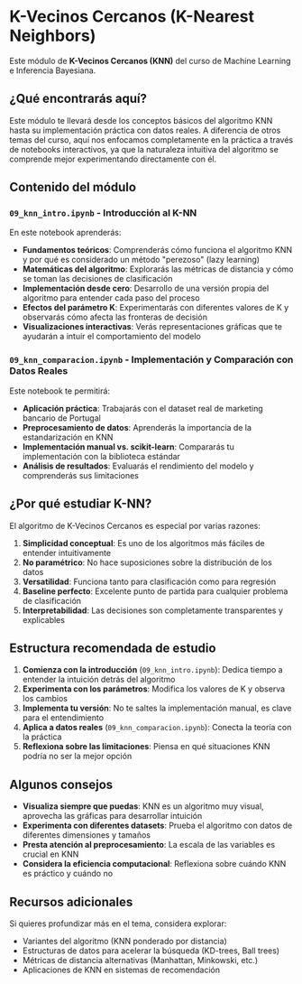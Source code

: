 # K-Vecinos Cercanos (K-Nearest Neighbors)

Este módulo de **K-Vecinos Cercanos (KNN)** del curso de Machine Learning e Inferencia Bayesiana.

## ¿Qué encontrarás aquí?

Este módulo te llevará desde los conceptos básicos del algoritmo KNN hasta su implementación práctica con datos reales. A diferencia de otros temas del curso, aquí nos enfocamos completamente en la práctica a través de notebooks interactivos, ya que la naturaleza intuitiva del algoritmo se comprende mejor experimentando directamente con él.

## Contenido del módulo

### `09_knn_intro.ipynb` - Introducción al K-NN
En este notebook aprenderás:

- **Fundamentos teóricos**: Comprenderás cómo funciona el algoritmo KNN y por qué es considerado un método "perezoso" (lazy learning)
- **Matemáticas del algoritmo**: Explorarás las métricas de distancia y cómo se toman las decisiones de clasificación
- **Implementación desde cero**: Desarrollo de una versión propia del algoritmo para entender cada paso del proceso
- **Efectos del parámetro K**: Experimentarás con diferentes valores de K y observarás cómo afecta las fronteras de decisión
- **Visualizaciones interactivas**: Verás representaciones gráficas que te ayudarán a intuir el comportamiento del modelo

### `09_knn_comparacion.ipynb` - Implementación y Comparación con Datos Reales
Este notebook te permitirá:

- **Aplicación práctica**: Trabajarás con el dataset real de marketing bancario de Portugal
- **Preprocesamiento de datos**: Aprenderás la importancia de la estandarización en KNN
- **Implementación manual vs. scikit-learn**: Compararás tu implementación con la biblioteca estándar
- **Análisis de resultados**: Evaluarás el rendimiento del modelo y comprenderás sus limitaciones

## ¿Por qué estudiar K-NN?

El algoritmo de K-Vecinos Cercanos es especial por varias razones:

1. **Simplicidad conceptual**: Es uno de los algoritmos más fáciles de entender intuitivamente
2. **No paramétrico**: No hace suposiciones sobre la distribución de los datos
3. **Versatilidad**: Funciona tanto para clasificación como para regresión
4. **Baseline perfecto**: Excelente punto de partida para cualquier problema de clasificación
5. **Interpretabilidad**: Las decisiones son completamente transparentes y explicables


## Estructura recomendada de estudio

1. **Comienza con la introducción** (`09_knn_intro.ipynb`): Dedica tiempo a entender la intuición detrás del algoritmo
2. **Experimenta con los parámetros**: Modifica los valores de K y observa los cambios
3. **Implementa tu versión**: No te saltes la implementación manual, es clave para el entendimiento
4. **Aplica a datos reales** (`09_knn_comparacion.ipynb`): Conecta la teoría con la práctica
5. **Reflexiona sobre las limitaciones**: Piensa en qué situaciones KNN podría no ser la mejor opción

## Algunos consejos

- **Visualiza siempre que puedas**: KNN es un algoritmo muy visual, aprovecha las gráficas para desarrollar intuición
- **Experimenta con diferentes datasets**: Prueba el algoritmo con datos de diferentes dimensiones y tamaños
- **Presta atención al preprocesamiento**: La escala de las variables es crucial en KNN
- **Considera la eficiencia computacional**: Reflexiona sobre cuándo KNN es práctico y cuándo no

## Recursos adicionales

Si quieres profundizar más en el tema, considera explorar:

- Variantes del algoritmo (KNN ponderado por distancia)
- Estructuras de datos para acelerar la búsqueda (KD-trees, Ball trees)
- Métricas de distancia alternativas (Manhattan, Minkowski, etc.)
- Aplicaciones de KNN en sistemas de recomendación